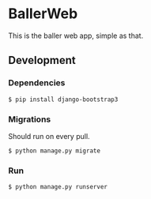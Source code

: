 # BallerWeb

This is the baller web app, simple as that.

## Development

### Dependencies

```
$ pip install django-bootstrap3
```
### Migrations

Should run on every pull.

```
$ python manage.py migrate
```

### Run

```
$ python manage.py runserver
```
